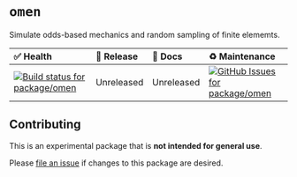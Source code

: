 <!-- #region(HEADER) -->
# `omen`

Simulate odds-based mechanics and random sampling of finite elememts.

| ✅ Health | 🚀 Release | 📝 Docs | ♻️ Maintenance |
|:----------|:-----------|:--------|:--------------|
| [![Build status for package/omen](https://github.com/matanlurey/pub.lurey.dev/actions/workflows/package_omen.yaml/badge.svg)](https://github.com/matanlurey/pub.lurey.dev/actions/workflows/package_omen.yaml) | Unreleased | Unreleased | [![GitHub Issues for package/omen](https://img.shields.io/github/issues/matanlurey/pub.lurey.dev/pkg-omen?label=issues)](https://github.com/matanlurey/pub.lurey.dev/issues?q=is%3Aopen+is%3Aissue+label%3Apkg-omen) |
<!-- #endregion -->

<!-- See https://dart.dev/guides/libraries/writing-package-pages -->

<!-- #region(CONTRIBUTING) -->
## Contributing

This is an experimental package that is **not intended for general use**.

Please [file an issue][] if changes to this package are desired.

[file an issue]: https://github.com/matanlurey/pub.lurey.dev/issues/new

<!-- #endregion -->
